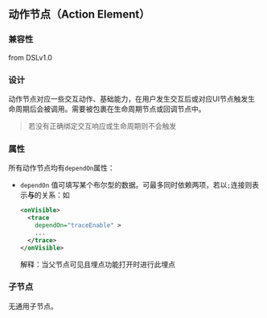 ## 动作节点（Action Element）

### 兼容性
from DSLv1.0

### 设计

动作节点对应一些交互动作、基础能力，在用户发生交互后或对应UI节点触发生命周期后会被调用。需要被包裹在生命周期节点或回调节点中。

> 若没有正确绑定交互响应或生命周期则不会触发

### 属性

所有动作节点均有`dependOn`属性：
- `dependOn` 值可填写某个布尔型的数据。可最多同时依赖两项，若以`;`连接则表示**与**的关系：如
  ```xml
  <onVisible>
    <trace
      dependOn="traceEnable" >
      ...
    </trace>
  </onVisible>
  ```
  解释：当父节点可见且埋点功能打开时进行此埋点

### 子节点

无通用子节点。
